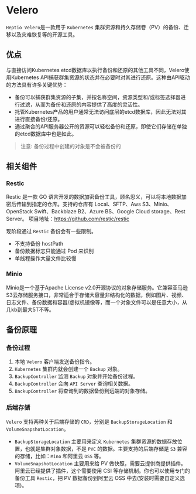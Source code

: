 # Velero

`Heptio Velero`是一款用于 `Kubernetes` 集群资源和持久存储卷（PV）的备份、迁移以及灾难恢复等的开源工具。

## 优点

与直接访问Kubernetes etcd数据库以执行备份和还原的其他工具不同，Velero使用Kubernetes API捕获群集资源的状态并在必要时对其进行还原。这种由API驱动的方法具有许多关键优势：

- 备份可以捕获群集资源的子集，并按名称空间，资源类型和/或标签选择器进行过滤，从而为备份和还原的内容提供了高度的灵活性。
- 托管Kubernetes产品的用户通常无法访问底层的etcd数据库，因此无法对其进行直接备份/还原。
- 通过聚合的API服务器公开的资源可以轻松备份和还原，即使它们存储在单独的etcd数据库中也是如此。

> 注意: 备份过程中创建的对象是不会被备份的

## 相关组件

### Restic

Restic 是一款 GO 语言开发的数据加密备份工具，顾名思义，可以将本地数据加密后传输到指定的仓库。支持的仓库有 Local、SFTP、Aws S3、Minio、OpenStack Swift、Backblaze B2、Azure BS、Google Cloud storage、Rest Server。 项目地址：https://github.com/restic/restic

现阶段通过 `Restic` 备份会有一些限制。

- 不支持备份 hostPath
- 备份数据标志只能通过 Pod 来识别
- 单线程操作大量文件比较慢

### Minio

Minio是一个基于Apache License v2.0开源协议的对象存储服务。它兼容亚马逊S3云存储服务接口，非常适合于存储大容量非结构化的数据，例如图片、视频、日志文件、备份数据和容器/虚拟机镜像等，而一个对象文件可以是任意大小，从几kb到最大5T不等。

## 备份原理

### 备份过程

1. 本地 `Velero` 客户端发送备份指令。
2. `Kubernetes` 集群内就会创建一个 `Backup` 对象。
3. `BackupController` 监测 `Backup` 对象并开始备份过程。
4. `BackupController` 会向 `API Server` 查询相关数据。
5. `BackupController` 将查询到的数据备份到远端的对象存储。

### 后端存储

`Velero` 支持两种关于后端存储的 `CRD`，分别是 `BackupStorageLocation` 和 `VolumeSnapshotLocation`。

- `BackupStorageLocation` 主要用来定义 `Kubernetes` 集群资源的数据存放位置，也就是集群对象数据，不是 `PVC` 的数据。主要支持的后端存储是 `S3` 兼容的存储，比如：`Mino` 和阿里云 `OSS` 等。
- `VolumeSnapshotLocation` 主要用来给 PV 做快照，需要云提供商提供插件。阿里云已经提供了插件，这个需要使用 CSI 等存储机制。你也可以使用专门的备份工具 `Restic`，把 PV 数据备份到阿里云 OSS 中去(安装时需要自定义选项)。

